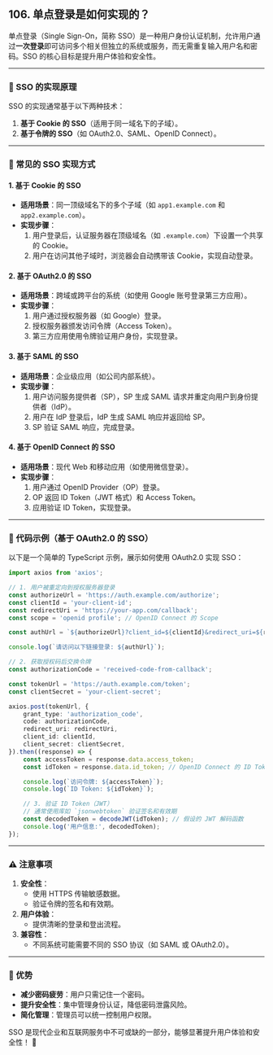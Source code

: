 ## 106. 单点登录是如何实现的？

单点登录（Single Sign-On，简称 SSO）是一种用户身份认证机制，允许用户通过**一次登录**即可访问多个相关但独立的系统或服务，而无需重复输入用户名和密码。SSO 的核心目标是提升用户体验和安全性。

---

### 🔑 SSO 的实现原理
SSO 的实现通常基于以下两种技术：
1. **基于 Cookie 的 SSO**（适用于同一域名下的子域）。
2. **基于令牌的 SSO**（如 OAuth2.0、SAML、OpenID Connect）。

---

### 🌟 常见的 SSO 实现方式

#### 1. **基于 Cookie 的 SSO**
- **适用场景**：同一顶级域名下的多个子域（如 `app1.example.com` 和 `app2.example.com`）。
- **实现步骤**：
    1. 用户登录后，认证服务器在顶级域名（如 `.example.com`）下设置一个共享的 Cookie。
    2. 用户在访问其他子域时，浏览器会自动携带该 Cookie，实现自动登录。

#### 2. **基于 OAuth2.0 的 SSO**
- **适用场景**：跨域或跨平台的系统（如使用 Google 账号登录第三方应用）。
- **实现步骤**：
    1. 用户通过授权服务器（如 Google）登录。
    2. 授权服务器颁发访问令牌（Access Token）。
    3. 第三方应用使用令牌验证用户身份，实现登录。

#### 3. **基于 SAML 的 SSO**
- **适用场景**：企业级应用（如公司内部系统）。
- **实现步骤**：
    1. 用户访问服务提供者（SP），SP 生成 SAML 请求并重定向用户到身份提供者（IdP）。
    2. 用户在 IdP 登录后，IdP 生成 SAML 响应并返回给 SP。
    3. SP 验证 SAML 响应，完成登录。

#### 4. **基于 OpenID Connect 的 SSO**
- **适用场景**：现代 Web 和移动应用（如使用微信登录）。
- **实现步骤**：
    1. 用户通过 OpenID Provider（OP）登录。
    2. OP 返回 ID Token（JWT 格式）和 Access Token。
    3. 应用验证 ID Token，实现登录。

---

### 📜 代码示例（基于 OAuth2.0 的 SSO）
以下是一个简单的 TypeScript 示例，展示如何使用 OAuth2.0 实现 SSO：

```typescript
import axios from 'axios';

// 1. 用户被重定向到授权服务器登录
const authorizeUrl = 'https://auth.example.com/authorize';
const clientId = 'your-client-id';
const redirectUri = 'https://your-app.com/callback';
const scope = 'openid profile'; // OpenID Connect 的 Scope

const authUrl = `${authorizeUrl}?client_id=${clientId}&redirect_uri=${redirectUri}&scope=${scope}&response_type=code`;

console.log(`请访问以下链接登录: ${authUrl}`);

// 2. 获取授权码后交换令牌
const authorizationCode = 'received-code-from-callback';

const tokenUrl = 'https://auth.example.com/token';
const clientSecret = 'your-client-secret';

axios.post(tokenUrl, {
    grant_type: 'authorization_code',
    code: authorizationCode,
    redirect_uri: redirectUri,
    client_id: clientId,
    client_secret: clientSecret,
}).then((response) => {
    const accessToken = response.data.access_token;
    const idToken = response.data.id_token; // OpenID Connect 的 ID Token

    console.log(`访问令牌: ${accessToken}`);
    console.log(`ID Token: ${idToken}`);

    // 3. 验证 ID Token（JWT）
    // 通常使用库如 `jsonwebtoken` 验证签名和有效期
    const decodedToken = decodeJWT(idToken); // 假设的 JWT 解码函数
    console.log('用户信息:', decodedToken);
});
```

---

### ⚠️ 注意事项
1. **安全性**：
    - 使用 HTTPS 传输敏感数据。
    - 验证令牌的签名和有效期。
2. **用户体验**：
    - 提供清晰的登录和登出流程。
3. **兼容性**：
    - 不同系统可能需要不同的 SSO 协议（如 SAML 或 OAuth2.0）。

---

### 🚀 优势
- **减少密码疲劳**：用户只需记住一个密码。
- **提升安全性**：集中管理身份认证，降低密码泄露风险。
- **简化管理**：管理员可以统一控制用户权限。

SSO 是现代企业和互联网服务中不可或缺的一部分，能够显著提升用户体验和安全性！ 🌈